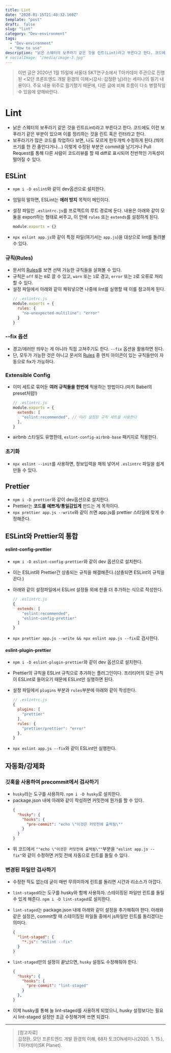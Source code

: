 ```yaml
---
title: Lint
date: "2020-01-15T21:40:32.169Z"
template: "post"
draft:  false
slug: "lint"
category: "Dev-environment"
tags:
  - "Dev-environment"
  - "How to use"
description: "낡은 스웨터의 보푸라기 같은 것을 린트(Lint)라고 부른다고 한다. 코드에도 이런 보푸라기 같은 부분이 있으며 이를 정리하는 것을 린트 혹은 린터라고 한다."
# socialImage: "/media/image-3.jpg"
---  
```


> 이번 글은 2020년 1월 15일에 서울대 SKT연구소에서 T아카데미 주관으로 진행된 <모던 프론트엔드 개발 환경의 이해>(강사: 김정환 님)라는 세미나의 필기 내용이다. 주요 내용 위주로 필기했기 때문에, 다른 글에 비해 흐름이 다소 병렬적일 수 있음에 양해바란다. 

# Lint
- 낡은 스웨터의 보푸라기 같은 것을 린트(Lint)라고 부른다고 한다. 코드에도 이런 보푸라기 같은 부분이 있으며 이를 정리하는 것을 린트 혹은 린터라고 한다.
- 보푸라기가 많은 코드를 작업하다 보면, 나도 모르게 한두개씩 수정하게 된다.(띄어쓰기를 한 칸 줄인다거나...) 이렇게 수정된 부분은 commit을 남기거나 Pull Request를 통해 다른 사람이 코드리뷰를 할 때 diff로 표시되어 전반적인 가독성이 떨어질 수 있다.

## ESLint
- `npm i -D eslint`와 같이 dev옵션으로 설치한다.
- 엄밀히 말하면, ESLint는 **에러 방지** 목적이 메인이다.
- 설정 파일인 `.eslintrc.js`를 프로젝트의 루트 경로에 둔다. 내용은 아래와 같이 모듈을 export하는 형태로 써주고, 이 안에 `rules` 또는 `extends`를 설정하게 된다.
  ```js
  module.exports = {}
  ```

- `npx eslint app.js`와 같이 특정 파일(여기서는 `app.js`)을 대상으로 lint를 돌려볼 수 있다.

### 규칙(Rules)
- 문서의 [Rules](https://eslint.org/docs/rules/)를 보면 선택 가능한 규칙들을 살펴볼 수 있다.
- 규칙은 `off` 또는 `0`로 끌 수 있고, `warn` 또는 `1`로 경고, `error` 또는 `2`로 오류로 처리할 수 있다.
- 설정 파일에서 아래와 같이 채워넣으면 나중에 lint를 실행할 때 이를 참고하게 된다.
  ```js
  // .eslintrc.js
  module.exports = {
    rules: {
      "no-unexpected-multiline": "error"
    }
  }
  ```

### --fix 옵션
- 경고/에러만 띄우는 게 아니라 직접 고쳐주기도 한다. `--fix` 옵션을 활용하면 된다.
- 단, 모두가 가능한 것은 아니고 문서의 [Rules](https://eslint.org/docs/rules/) 중 렌치 아이콘이 있는 규칙들만이 자동으로 fix가 가능하다.

### Extensible Config
- 이미 세트로 묶어둔 **여러 규칙들을 한번에** 적용하는 방법이다.(마치 Babel의 preset처럼!)
  ```js
  // .eslintrc.js
  module.exports = {
    extends: [
      "eslint:recommended", // 미리 설정된 규칙 세트을 사용한다
    ], 
  }
  ```

- airbnb 스타일도 유명한데, `eslint-config-airbnb-base` 패키지로 적용한다.

### 초기화
- `npx eslint --init`를 사용하면, 정보입력을 채워 넣어서 `.eslintrc` 파일을 쉽게 만들 수 있다.

## Prettier
- `npm i -D prettier`와 같이 dev옵션으로 설치한다.
- Prettier는 **코드를 예쁘게/통일감있게** 만드는 게 목적이다.
- `npx prettier app.js --write`와 같이 쓰면 app.js를 prettier 스타일에 맞게 수정해준다.

## ESLint와 Prettier의 통합
#### eslint-config-prettier
- `npm i -D eslint-config-prettier`와 같이 dev 옵션으로 설치한다.
- 이는 ESLint와 Prettier간 상충되는 규칙을 해결해준다.(상충되면 ESLint의 규칙을 끈다.)
- 아래와 같이 설정파일에서 ESLint 설정들 외에 한줄 더 추가하는 식으로 작성한다.
  ```js
  // .eslintrc.js
  {
    extends: [
      "eslint:recommended",
      "eslint-config-prettier"
    ]
  }
  ```

- `npx prettier app.js --write && npx eslint app.js --fix`로 검사한다.

#### eslint-plugin-prettier
- `npm i -D eslint-plugin-prettier`와 같이 dev 옵션으로 설치한다.
- Prettier의 규칙을 ESLint 규칙으로 추가하는 플러그인이다. 프리티어의 모든 규칙이 ESLint로 들어오기 때문에 ESLint만 실행하면 된다.
- 설정 파일에서 `plugins` 부분과 `rules`부분에 아래와 같이 작성한다.
  ```js
  // .eslintrc.js
  {
    plugins: [
      "prettier"
    ],
    rules: {
      "prettier/prettier": "error"
    },
  }
  ```

- `npx eslint app.js --fix`와 같이 ESLint만 실행한다.

## 자동화/강제화

### 깃훅을 사용하여 precommit에서 검사하기
- `husky`라는 도구를 사용하자. `npm i -D husky`로 설치한다.
- package.json 내에 아래와 같이 작성하면 커밋전에 뭔가를 할 수 있다.
  ```json
  {
    "husky": {
      "hooks": {
        "pre-commit": "echo \"이것은 커밋전에 출력됨\""
      }
    }
  }
  ```
- 위 코드에서 `""echo \"이것은 커밋전에 출력됨\""`부분을 `"eslint app.js --fix"`와 같이 수정하면 커밋 전에 자동으로 린트를 돌릴 수 있다.

### 변경된 파일만 검사하기
- 수정한 적도 없는데 굳이 매번 무의미하게 린트를 돌리면 시간과 리소스가 아깝다.
- `lint-staged`라는 도구를 husky와 함께 사용하자. 스테이징된 파일만 린트를 돌릴 수 있게 해준다. `npm i -D lint-staged`로 설치한다.
- `lint-staged`는 package.json 내에 아래와 같이 설정을 추가해줘야 한다. 아래와 같은 설정은, commit할 때 스테이징된 파일들 중에서 js파일만 린트를 돌리겠다는 의미다.
  ```json
  {
    "lint-staged": {
      "*.js": "eslint --fix"
    }
  }
  ```

- `lint-staged`만의 설정이 끝났으면, `husky` 설정도 수정해줘야 한다.
  ```json
  {
    "husky": {
      "hooks": {
        "pre-commit": "lint-staged"
      }
    },
  }
  ```

- 이제 husky를 통해 늘 lint-staged를 사용하게 되었으니, husky 설정보다는 필요 시 lint-staged 설정만 조금 수정해가며 쓰면 되겠다.

---

> [참고자료]  
> 김정환, 모던 프론트엔드 개발 환경의 이해, 68차 토크ON세미나(2020. 1. 15.), T아카데미(SK Planet).    